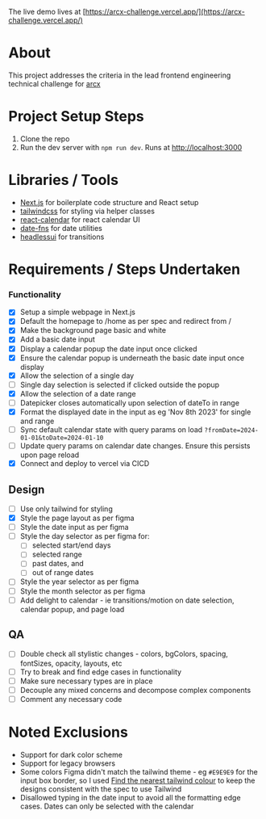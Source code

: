 The live demo lives at [https://arcx-challenge.vercel.app/](https://arcx-challenge.vercel.app/)

# About

This project addresses the criteria in the lead frontend engineering technical challenge for [arcx](https://www.arcxanalytics.com/)

# Project Setup Steps
1. Clone the repo
2. Run the dev server with `npm run dev`. Runs at [http://localhost:3000](http://localhost:3000)

# Libraries / Tools
- [Next.js](https://nextjs.org/) for boilerplate code structure and React setup
- [tailwindcss](https://tailwindcss.com/) for styling via helper classes
- [react-calendar](https://www.npmjs.com/package/react-calendar) for react calendar UI
- [date-fns](https://date-fns.org/) for date utilities
- [headlessui](https://headlessui.com/) for transitions

# Requirements / Steps Undertaken

### Functionality
- [x] Setup a simple webpage in Next.js
- [x] Default the homepage to /home as per spec and redirect from /
- [x] Make the background page basic and white
- [x] Add a basic date input
- [x] Display a calendar popup the date input once clicked
- [x] Ensure the calendar popup is underneath the basic date input once display
- [x] Allow the selection of a single day
- [ ] Single day selection is selected if clicked outside the popup
- [x] Allow the selection of a date range
- [ ] Datepicker closes automatically upon selection of dateTo in range
- [x] Format the displayed date in the input as eg 'Nov 8th 2023' for single and range
- [ ] Sync default calendar state with query params on load `?fromDate=2024-01-01&toDate=2024-01-10`
- [ ] Update query params on calendar date changes. Ensure this persists upon page reload
- [x] Connect and deploy to vercel via CICD

## Design
- [ ] Use only tailwind for styling
- [x] Style the page layout as per figma
- [ ] Style the date input as per figma
- [ ] Style the day selector as per figma for:
  - [ ] selected start/end days
  - [ ] selected range
  - [ ] past dates, and
  - [ ] out of range dates
- [ ] Style the year selector as per figma
- [ ] Style the month selector as per figma
- [ ] Add delight to calendar - ie transitions/motion on date selection, calendar popup, and page load

## QA
- [ ] Double check all stylistic changes - colors, bgColors, spacing, fontSizes, opacity, layouts, etc
- [ ] Try to break and find edge cases in functionality
- [ ] Make sure necessary types are in place
- [ ] Decouple any mixed concerns and decompose complex components
- [ ] Comment any necessary code

# Noted Exclusions
- Support for dark color scheme
- Support for legacy browsers
- Some colors Figma didn't match the tailwind theme - eg `#E9E9E9` for the input box border, so I used [Find the nearest tailwind colour](https://find-nearest-tailwind-colour.netlify.app/) to keep the designs consistent with the spec to use Tailwind
- Disallowed typing in the date input to avoid all the formatting edge cases. Dates can only be selected with the calendar
